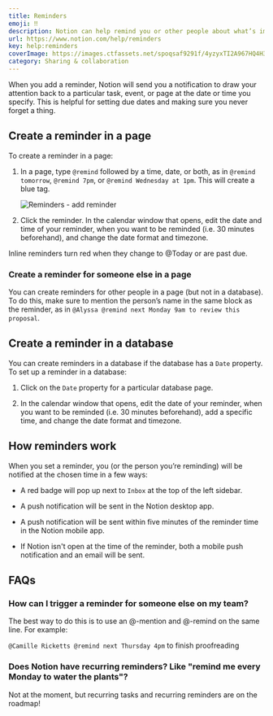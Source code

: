```yaml
---
title: Reminders
emoji: ‼️
description: Notion can help remind you or other people about what’s important ‼️
url: https://www.notion.com/help/reminders
key: help:reminders
coverImage: https://images.ctfassets.net/spoqsaf9291f/4yzyxTI2A967HQ4H3l9qR9/f14d71ecec8f7583a0b7832f292529f4/Reference_Visuals_Reminders.png
category: Sharing & collaboration
---
```


When you add a reminder, Notion will send you a notification to draw your attention back to a particular task, event, or page at the date or time you specify. This is helpful for setting due dates and making sure you never forget a thing.

## Create a reminder in a page

To create a reminder in a page:

1. In a page, type `@remind` followed by a time, date, or both, as in `@remind tomorrow`, `@remind 7pm`, or `@remind Wednesday at 1pm`. This will create a blue tag.

   ![Reminders - add reminder](https://images.ctfassets.net/spoqsaf9291f/4FI9MYDYhTpH8cMBrFVglo/7d2899bdd69e5d6a9c67437a3622ef9f/Reminder.png)

2. Click the reminder. In the calendar window that opens, edit the date and time of your reminder, when you want to be reminded (i.e. 30 minutes beforehand), and change the date format and timezone.

   [](//videos.ctfassets.net/spoqsaf9291f/35lJPRZiSYDRXcxBGhqmxD/8a546dba23e0f7311406e84a11cbda62/Reminder_time.mp4)

Inline reminders turn red when they change to @Today or are past due.

### Create a reminder for someone else in a page

You can create reminders for other people in a page (but not in a database). To do this, make sure to mention the person’s name in the same block as the reminder, as in `@Alyssa @remind next Monday 9am to review this proposal`.

## Create a reminder in a database

You can create reminders in a database if the database has a `Date` property. To set up a reminder in a database:

1. Click on the `Date` property for a particular database page.

2. In the calendar window that opens, edit the date of your reminder, when you want to be reminded (i.e. 30 minutes beforehand), add a specific time, and change the date format and timezone.

[](//videos.ctfassets.net/spoqsaf9291f/6IlcCaHHa1VDvpipZFvqlV/0fcfcf4c7b451716be195c438d074ed1/Reminder_DB.mp4)

## How reminders work

When you set a reminder, you (or the person you’re reminding) will be notified at the chosen time in a few ways:

* A red badge will pop up next to `Inbox` at the top of the left sidebar.

* A push notification will be sent in the Notion desktop app.

* A push notification will be sent within five minutes of the reminder time in the Notion mobile app.

* If Notion isn't open at the time of the reminder, both a mobile push notification and an email will be sent.


## FAQs

### How can I trigger a reminder for someone else on my team?

The best way to do this is to use an @-mention and @-remind on the same line. For example:

`@Camille Ricketts @remind next Thursday 4pm` to finish proofreading


### Does Notion have recurring reminders? Like "remind me every Monday to water the plants"?

Not at the moment, but recurring tasks and recurring reminders are on the roadmap!
